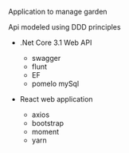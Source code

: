 Application to manage garden

Api modeled using DDD principles

- .Net Core 3.1 Web API
    - swagger
    - flunt
    - EF
    - pomelo mySql    

- React web application
    - axios
    - bootstrap
    - moment
    - yarn
